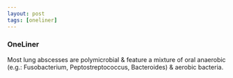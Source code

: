 ```yaml
---
layout: post
tags: [oneliner]
---
```



### OneLiner

Most lung abscesses are polymicrobial & feature a mixture of oral anaerobic (e.g.: Fusobacterium, Peptostreptococcus, Bacteroides) & aerobic bacteria.

